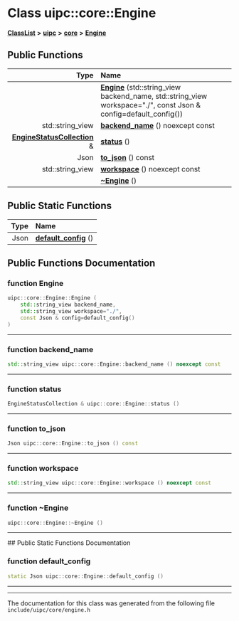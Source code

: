 

# Class uipc::core::Engine



[**ClassList**](annotated.md) **>** [**uipc**](namespaceuipc.md) **>** [**core**](namespaceuipc_1_1core.md) **>** [**Engine**](classuipc_1_1core_1_1_engine.md)










































## Public Functions

| Type | Name |
| ---: | :--- |
|   | [**Engine**](#function-engine) (std::string\_view backend\_name, std::string\_view workspace="./", const Json & config=default\_config()) <br> |
|  std::string\_view | [**backend\_name**](#function-backend_name) () noexcept const<br> |
|  [**EngineStatusCollection**](classuipc_1_1core_1_1_engine_status_collection.md) & | [**status**](#function-status) () <br> |
|  Json | [**to\_json**](#function-to_json) () const<br> |
|  std::string\_view | [**workspace**](#function-workspace) () noexcept const<br> |
|   | [**~Engine**](#function-engine) () <br> |


## Public Static Functions

| Type | Name |
| ---: | :--- |
|  Json | [**default\_config**](#function-default_config) () <br> |


























## Public Functions Documentation




### function Engine 

```C++
uipc::core::Engine::Engine (
    std::string_view backend_name,
    std::string_view workspace="./",
    const Json & config=default_config()
) 
```




<hr>



### function backend\_name 

```C++
std::string_view uipc::core::Engine::backend_name () noexcept const
```




<hr>



### function status 

```C++
EngineStatusCollection & uipc::core::Engine::status () 
```




<hr>



### function to\_json 

```C++
Json uipc::core::Engine::to_json () const
```




<hr>



### function workspace 

```C++
std::string_view uipc::core::Engine::workspace () noexcept const
```




<hr>



### function ~Engine 

```C++
uipc::core::Engine::~Engine () 
```




<hr>
## Public Static Functions Documentation




### function default\_config 

```C++
static Json uipc::core::Engine::default_config () 
```




<hr>

------------------------------
The documentation for this class was generated from the following file `include/uipc/core/engine.h`

